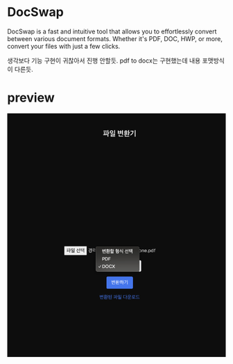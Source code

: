 # DocSwap

DocSwap is a fast and intuitive tool that allows you to effortlessly convert between various document formats. Whether it's PDF, DOC, HWP, or more, convert your files with just a few clicks.

생각보다 기능 구현이 귀찮아서 진행 안할듯. pdf to docx는 구현했는데 내용 포맷방식이 다른듯.

# preview

![alt text](image.png)
